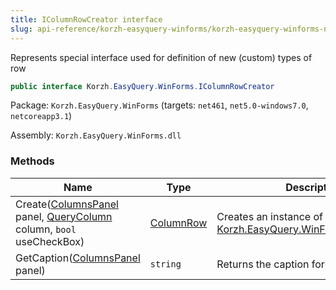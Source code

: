 ```yaml
---
title: IColumnRowCreator interface
slug: api-reference/korzh-easyquery-winforms/korzh-easyquery-winforms-namespace/icolumnrowcreator-interface
---
```


Represents special interface used for definition of new (custom) types of row
```csharp
public interface Korzh.EasyQuery.WinForms.IColumnRowCreator

```
Package: `Korzh.EasyQuery.WinForms` (targets: `net461`, `net5.0-windows7.0`, `netcoreapp3.1`)

Assembly: `Korzh.EasyQuery.WinForms.dll`

### Methods

| Name | Type | Description | 
| --- | --- | --- | 
| Create([ColumnsPanel](//easyquery/docs/api-reference/korzh-easyquery-winforms/korzh-easyquery-winforms-namespace/columnspanel-class) panel, [QueryColumn](//easyquery/docs/api-reference/korzh-easyquery/korzh-easyquery-namespace/querycolumn-class) column, `bool` useCheckBox) | [ColumnRow](//easyquery/docs/api-reference/korzh-easyquery-winforms/korzh-easyquery-winforms-namespace/columnrow-class) | Creates an instance of [Korzh.EasyQuery.WinForms.ColumnRow](//easyquery/docs/api-reference/korzh-easyquery-winforms/korzh-easyquery-winforms-namespace/columnrow-class). | 
| GetCaption([ColumnsPanel](//easyquery/docs/api-reference/korzh-easyquery-winforms/korzh-easyquery-winforms-namespace/columnspanel-class) panel) | `string` | Returns the caption for button menu. |